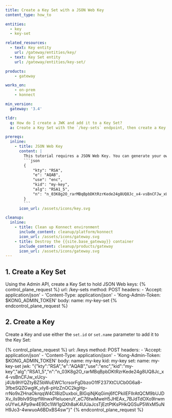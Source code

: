 ```yaml
---
title: Create a Key Set with a JSON Web Key
content_type: how_to

entities: 
  - key
  - key-set

related_resources:
  - text: Key entity
    url: /gateway/entities/key/
  - text: Key Set entity
    url: /gateway/entities/key-set/

products:
    - gateway

works_on:
    - on-prem
    - konnect

min_version:
  gateway: '3.4'

tldr:
  q: How do I create a JWK and add it to a Key Set?
  a: Create a Key Set with the `/key-sets` endpoint, then create a Key and configure the `set.id` or `set.name` parameter to point to the Key Set.

prereqs:
  inline:
    - title: JSON Web Key
      content: |
        This tutorial requires a JSON Web Key. You can generate your own or use this one for testing:
        ```json
        {
            "kty": "RSA",
            "e": "AQAB",
            "use": "enc",
            "kid": "my-key",
            "alg": "RSA1_5",
            "n": "n_03K8g2O_rarMBqBpbDKtRzrKede24g8UQ8Jc_x4-vsBnCFJw_xUcy-j4Ub9hYQZtyBZ5bWuEWC1crsorFgDbzoO1fF237XtCUCb0G6a8-3fbeSQZGwglK_vIy8-pHzZnOC2kgHp-rrNo9xZHnaOkrqqW4CI8izDuxboi_BlGqiNjKqGimj6fCPkiIEFlIrAtQCM9bUJDXv_iIs9blv9StqrfWnwxPIeIuoeruY_eC76twMweH5JHEAx_7BJdTdOXo9lrwmoUYwLAPp9w4E9Dc1lW1gQXh8aK4UUaJcsTjEztPtKsPHkQGSuP5WxM5uNH9Jo3-4wwuoA6BDxBS4sw"
        }
        ```
      icon_url: /assets/icons/key.svg

cleanup:
  inline:
    - title: Clean up Konnect environment
      include_content: cleanup/platform/konnect
      icon_url: /assets/icons/gateway.svg
    - title: Destroy the {{site.base_gateway}} container
      include_content: cleanup/products/gateway
      icon_url: /assets/icons/gateway.svg
---
```


## 1. Create a Key Set
Using the Admin API, create a Key Set to hold JSON Web keys:
{% control_plane_request %}
  url: /key-sets
  method: POST
  headers:
      - 'Accept: application/json'
      - 'Content-Type: application/json'
      - 'Kong-Admin-Token: $KONG_ADMIN_TOKEN'
  body:
      name: my-key-set
{% endcontrol_plane_request %}

## 2. Create a Key

Create a Key and use either the `set.id` or `set.name` parameter to add it to the Key Set:

{% control_plane_request %}
  url: /keys
  method: POST
  headers:
      - 'Accept: application/json'
      - 'Content-Type: application/json'
      - 'Kong-Admin-Token: $KONG_ADMIN_TOKEN'
  body:
      name: my-key
      kid: my-key
      set:
        name: my-key-set
      jwk: "{\"kty\":\"RSA\",\"e\":\"AQAB\",\"use\":\"enc\",\"kid\":\"my-key\",\"alg\":\"RSA1_5\",\"n\":\"n_03K8g2O_rarMBqBpbDKtRzrKede24g8UQ8Jc_x4-vsBnCFJw_xUcy-j4Ub9hYQZtyBZ5bWuEWC1crsorFgDbzoO1fF237XtCUCb0G6a8-3fbeSQZGwglK_vIy8-pHzZnOC2kgHp-rrNo9xZHnaOkrqqW4CI8izDuxboi_BlGqiNjKqGimj6fCPkiIEFlIrAtQCM9bUJDXv_iIs9blv9StqrfWnwxPIeIuoeruY_eC76twMweH5JHEAx_7BJdTdOXo9lrwmoUYwLAPp9w4E9Dc1lW1gQXh8aK4UUaJcsTjEztPtKsPHkQGSuP5WxM5uNH9Jo3-4wwuoA6BDxBS4sw\"}"
{% endcontrol_plane_request %}